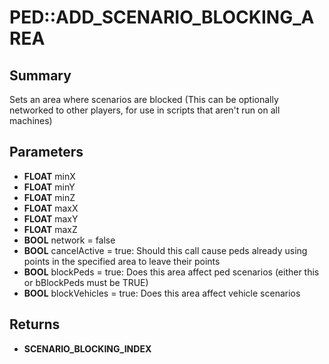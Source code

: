 # PED::ADD_SCENARIO_BLOCKING_AREA

## Summary
Sets an area where scenarios are blocked (This can be optionally networked to other players, for use in scripts that aren't run on all machines)

## Parameters
* **FLOAT** minX
* **FLOAT** minY
* **FLOAT** minZ
* **FLOAT** maxX
* **FLOAT** maxY
* **FLOAT** maxZ
* **BOOL** network = false
* **BOOL** cancelActive = true: Should this call cause peds already using points in the specified area to leave their points
* **BOOL** blockPeds = true: Does this area affect ped scenarios (either this or bBlockPeds must be TRUE)
* **BOOL** blockVehicles = true: Does this area affect vehicle scenarios

## Returns
* **SCENARIO_BLOCKING_INDEX**